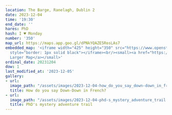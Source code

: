```yaml
---
location: The Barge, Ranelagh, Dublin 2
date: 2023-12-04
time: '19:30'
end_date: ''
hares: PhD
hash: I ♥ Monday
number: '350'
map_url: https://maps.app.goo.gl/dPNkYQAZE5RosLAs7
embedded_map: '<iframe width="425" height="350" src="https://www.openstreetmap.org/export/embed.html?bbox=-6.262035369873048%2C53.329756516216946%2C-6.259138584136964%2C53.3313471121589&amp;layer=mapnik&amp;marker=53.33055120002931%2C-6.260587799999939"
  style="border: 1px solid black"></iframe><br/><small><a href="https://www.openstreetmap.org/?mlat=53.33055&amp;mlon=-6.26059#map=19/53.33055/-6.26059">View
  Larger Map</a></small>'
ordinal_date: 20231204
dow: 1
last_modified_at: '2023-12-05'
gallery:
- url: 
  image_path: "/assets/images/2023-12-04-how_do_you_say_down-down_in_french-.jpeg"
  title: How do you say Down-Down in French?
- url: 
  image_path: "/assets/images/2023-12-04-phd-s_mystery_adventure_trail.jpeg"
  title: PhD's mystery adventure trail
---
```


